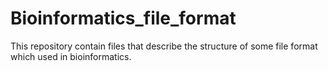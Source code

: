# Bioinformatics_file_format
This repository contain files that describe the structure of some file format which used in bioinformatics. 
